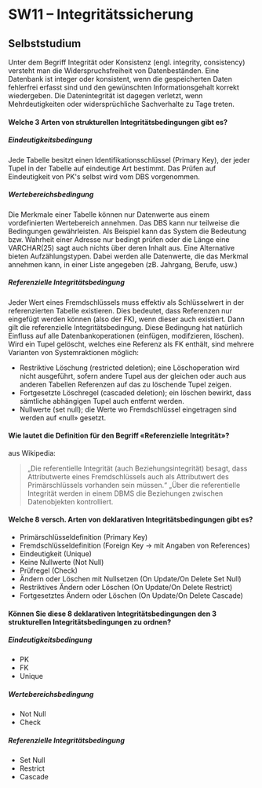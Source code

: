 # SW11 – Integritätssicherung
## Selbststudium
Unter dem Begriff Integrität oder Konsistenz (engl. integrity, consistency) versteht man die Widerspruchsfreiheit von Datenbeständen. Eine Datenbank ist integer oder konsistent, wenn die gespeicherten Daten fehlerfrei erfasst sind und den gewünschten Informationsgehalt korrekt wiedergeben. Die Datenintegrität ist dagegen verletzt, wenn Mehrdeutigkeiten oder widersprüchliche Sachverhalte zu Tage treten.
#### Welche 3 Arten von strukturellen Integritätsbedingungen gibt es?
##### Eindeutigkeitsbedingung
Jede Tabelle besitzt einen Identifikationsschlüssel (Primary Key), der jeder Tupel in der Tabelle auf eindeutige Art bestimmt. Das Prüfen auf Eindeutigkeit von PK's selbst wird vom DBS vorgenommen.
##### Wertebereichsbedingung
Die Merkmale einer Tabelle können nur Datenwerte aus einem vordefinierten Wertebereich annehmen. Das DBS kann nur teilweise die Bedingungen gewährleisten. Als Beispiel kann das System die Bedeutung bzw. Wahrheit einer Adresse nur bedingt prüfen oder die Länge eine VARCHAR(25) sagt auch nichts über deren Inhalt aus. Eine Alternative bieten Aufzählungstypen. Dabei werden alle Datenwerte, die das Merkmal annehmen kann, in einer Liste angegeben (zB. Jahrgang, Berufe, usw.)
##### Referenzielle Integritätsbedingung
Jeder Wert eines Fremdschlüssels muss effektiv als Schlüsselwert in der referenzierten Tabelle existieren. Dies bedeutet, dass Referenzen nur eingefügt werden können (also der FK), wenn dieser auch existiert. Dann gilt die referenzielle Integritätsbedingung. Diese Bedingung hat natürlich Einfluss auf alle Datenbankoperationen (einfügen, modifzieren, löschen). Wird ein Tupel gelöscht, welches eine Referenz als FK enthält, sind mehrere Varianten von Systemraktionen möglich:
* Restriktive Löschung (restricted deletion); eine Löschoperation wird nicht ausgeführt, sofern andere Tupel aus der gleichen oder auch aus anderen Tabellen Referenzen auf das zu löschende Tupel zeigen.
* Fortgesetzte Löschregel (cascaded deletion); ein löschen bewirkt, dass sämtliche abhängigen Tupel auch entfernt werden. 
* Nullwerte (set null); die Werte wo Fremdschlüssel eingetragen sind werden auf «null» gesetzt.
#### Wie lautet die Definition für den Begriff «Referenzielle Integrität»?
aus Wikipedia:
> „Die referentielle Integrität (auch Beziehungsintegrität) besagt, dass Attributwerte eines Fremdschlüssels auch als Attributwert des Primärschlüssels vorhanden sein müssen.“
>„Über die referentielle Integrität werden in einem DBMS die Beziehungen zwischen Datenobjekten kontrolliert.
#### Welche 8 versch. Arten von deklarativen Integritätsbedingungen gibt es?
* Primärschlüsseldefinition (Primary Key)
* Fremdschlüsseldefinition (Foreign Key -> mit Angaben von References)
* Eindeutigkeit (Unique)
* Keine Nullwerte (Not Null)
* Prüfregel (Check)
* Ändern oder Löschen mit Nullsetzen (On Update/On Delete Set Null)
* Restriktives Ändern oder Löschen (On Update/On Delete Restrict)
* Fortgesetztes Ändern oder Löschen (On Update/On Delete Cascade)
#### Können Sie diese 8 deklarativen Integritätsbedingungen den 3 strukturellen Integritätsbedingungen zu ordnen?
##### Eindeutigkeitsbedingung
* PK
* FK
* Unique
##### Wertebereichsbedingung
* Not Null
* Check
##### Referenzielle Integritätsbedingung
* Set Null
* Restrict
* Cascade
